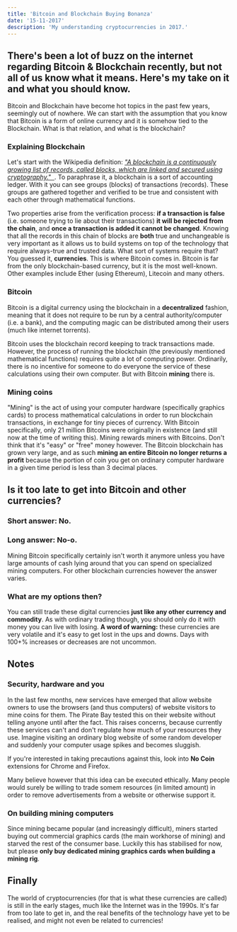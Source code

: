 ```yaml
---
title: 'Bitcoin and Blockchain Buying Bonanza'
date: '15-11-2017'
description: 'My understanding cryptocurrencies in 2017.'
---
```



## **There's been a lot of buzz on the internet regarding Bitcoin & Blockchain recently, but not all of us know what it means. Here's my take on it and what you should know.**

Bitcoin and Blockchain have become hot topics in the past few years, seemingly out of nowhere. We can start with the assumption that you know that Bitcoin is a form of online currency and it is somehow tied to the Blockchain. What is that relation, and what is the blockchain?

### Explaining Blockchain
Let's start with the Wikipedia definition: _["A blockchain is a continuously growing list of records, called blocks, which are linked and secured using cryptography."&nbsp;&nbsp;<i class="fa fa-external-link"></i>](https://en.wikipedia.org/wiki/Blockchain)_. To paraphrase it, a blockchain is a sort of accounting ledger. With it you can see groups (blocks) of transactions (records). These groups are gathered together and verified to be true and consistent with each other through mathematical functions.

Two properties arise from the verification process: **if a transaction is false** (i.e. someone trying to lie about their transactions) **it will be rejected from the chain**, and **once a transaction is added it cannot be changed**. Knowing that all the records in this chain of blocks are **both** true and unchangeable is very important as it allows us to build systems on top of the technology that require always-true and trusted data. What sort of systems require that? You guessed it, **currencies**. This is where Bitcoin comes in. Bitcoin is far from the only blockchain-based currency, but it is the most well-known. Other examples include Ether (using Ethereum), Litecoin and many others.

### Bitcoin
Bitcoin is a digital currency using the blockchain in a **decentralized** fashion, meaning that it does not require to be run by a central authority/computer (i.e. a bank), and the computing magic can be distributed among their users (much like internet torrents).

Bitcoin uses the blockchain record keeping to track transactions made. However, the process of running the blockchain (the previously mentioned mathematical functions) requires quite a lot of computing power. Ordinarily, there is no incentive for someone to do everyone the service of these calculations using their own computer. But with Bitcoin **mining** there is.

### Mining coins
"Mining" is the act of using your computer hardware (specifically graphics cards) to process mathematical calculations in order to run blockchain transactions, in exchange for tiny pieces of currency. With Bitcoin specifically, only 21 million Bitcoins were originally in existence (and still now at the time of writing this). Mining rewards miners with Bitcoins. Don't think that it's "easy" or "free" money however. The Bitcoin blockchain has grown very large, and as such **mining an entire Bitcoin no longer returns a profit** because the portion of coin you get on ordinary computer hardware in a given time period is less than 3 decimal places.

## **Is it too late to get into Bitcoin and other currencies?**
### Short answer: No.
### Long answer: No-o.
Mining Bitcoin specifically certainly isn't worth it anymore unless you have large amounts of cash lying around that you can spend on specialized mining computers. For other blockchain currencies however the answer varies.

### What are my options then?
You can still trade these digital currencies **just like any other currency and commodity**. As with ordinary trading though, you should only do it with money you can live with losing.
**A word of warning:** these currencies are very volatile and it's easy to get lost in the ups and downs. Days with 100+% increases or decreases are not uncommon.

## **Notes**
### Security, hardware and you
In the last few months, new services have emerged that allow website owners to use the browsers (and thus computers) of website visitors to mine coins for them. The Pirate Bay tested this on their website without telling anyone until after the fact. This raises concerns, because currently these services can't and don't regulate how much of your resources they use. Imagine visiting an ordinary blog website of some random developer and suddenly your computer usage spikes and becomes sluggish.

If you're interested in taking precautions against this, look into **No Coin** extensions for Chrome and Firefox.

Many believe however that this idea can be executed ethically. Many people would surely be willing to trade somem resources (in limited amount) in order to remove advertisements from a website or otherwise support it.

### On building mining computers
Since mining became popular (and increasingly difficult), miners started buying out commercial graphics cards (the main workhorse of mining) and starved the rest of the consumer base. Luckily this has stabilised for now, but please **only buy dedicated mining graphics cards when building a mining rig**.

## Finally
The world of cryptocurrencies (for that is what these currencies are called) is still in the early stages, much like the Internet was in the 1990s. It's far from too late to get in, and the real benefits of the technology have yet to be realised, and might not even be related to currencies!
